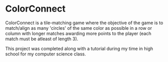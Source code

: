# ColorConnect

ColorConnect is a tile-matching game where the objective of the game is to match/align as many 'circles' of the same color 
as possible in a row or column with longer matches awarding more points to the player (each match must be atleast of length 3).

This project was completed along with a tutorial during my time in high school for my computer science class.
